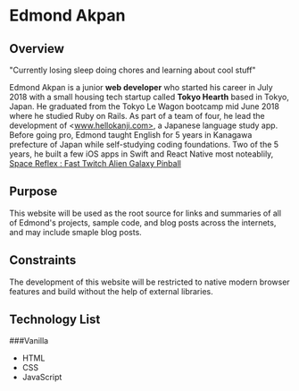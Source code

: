# Edmond Akpan

## Overview
"Currently losing sleep doing chores and learning about cool stuff"

Edmond Akpan is a junior **web developer** who started his career in July 2018 with a small housing tech startup called **Tokyo Hearth** based in Tokyo, Japan.
He graduated from the Tokyo Le Wagon bootcamp mid June 2018 where he studied Ruby on Rails. As part of a team of four, he lead the development of <www.hellokanji.com>, a Japanese language study app.
Before going pro, Edmond taught English for 5 years in Kanagawa prefecture of Japan while self-studying coding foundations. Two of the 5 years, he built a few iOS apps in Swift and React Native most noteablily, [Space Reflex : Fast Twitch Alien Galaxy Pinball](https://itunes.apple.com/es/app/space-reflex-fast-twitch-alien-galaxy-pinball/id1232525863)

## Purpose
This website will be used as the root source for links and summaries of all of Edmond's projects, sample code, and blog posts across the internets, and may include smaple blog posts.

## Constraints
The development of this website will be restricted to native modern browser features and build without the help of external libraries.

## Technology List
###Vanilla
* HTML
* CSS
* JavaScript

